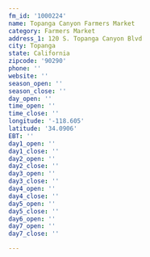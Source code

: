 ```yaml
---
fm_id: '1000224'
name: Topanga Canyon Farmers Market
category: Farmers Market
address_1: 120 S. Topanga Canyon Blvd
city: Topanga
state: California
zipcode: '90290'
phone: ''
website: ''
season_open: ''
season_close: ''
day_open: ''
time_open: ''
time_close: ''
longitude: '-118.605'
latitude: '34.0906'
EBT: ''
day1_open: ''
day1_close: ''
day2_open: ''
day2_close: ''
day3_open: ''
day3_close: ''
day4_open: ''
day4_close: ''
day5_open: ''
day5_close: ''
day6_open: ''
day7_open: ''
day7_close: ''

---
```

